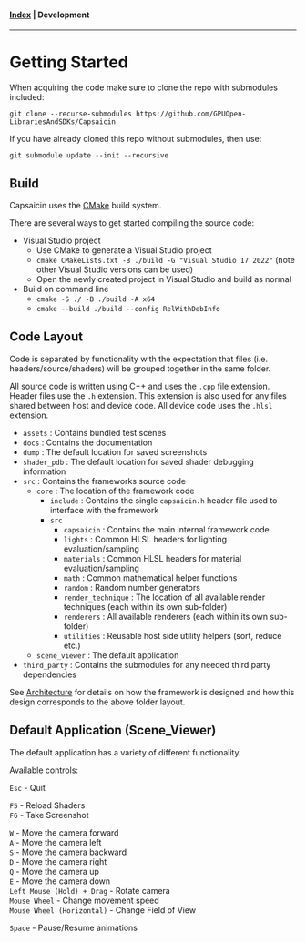 #### [Index](../index.md) | Development

-----------------------

# Getting Started

When acquiring the code make sure to clone the repo with submodules included:

`git clone --recurse-submodules https://github.com/GPUOpen-LibrariesAndSDKs/Capsaicin`

If you have already cloned this repo without submodules, then use:

`git submodule update --init --recursive`

## Build

Capsaicin uses the [CMake](https://cmake.org/) build system.

There are several ways to get started compiling the source code:
- Visual Studio project
	- Use CMake to generate a Visual Studio project
	- `cmake CMakeLists.txt -B ./build -G "Visual Studio 17 2022"` (note other Visual Studio versions can be used)
	- Open the newly created project in Visual Studio and build as normal
- Build on command line
	- `cmake -S ./ -B ./build -A x64`
	- `cmake --build ./build --config RelWithDebInfo`

## Code Layout

Code is separated by functionality with the expectation that files (i.e. headers/source/shaders) will be grouped together in the same folder.

All source code is written using C++ and uses the `.cpp` file extension. Header files use the `.h` extension. This extension is also used for any files shared between host and device code. All device code uses the `.hlsl` extension.

- `assets` : Contains bundled test scenes
- `docs` : Contains the documentation
- `dump` : The default location for saved screenshots
- `shader_pdb` : The default location for saved shader debugging information
- `src` : Contains the frameworks source code
	- `core` : The location of the framework code
		- `include` : Contains the single `capsaicin.h` header file used to interface with the framework
		- `src`
			- `capsaicin` : Contains the main internal framework code
			- `lights` : Common HLSL headers for lighting evaluation/sampling
			- `materials` : Common HLSL headers for material evaluation/sampling
			- `math` : Common mathematical helper functions
			- `random` : Random number generators
			- `render_technique` : The location of all available render techniques (each within its own sub-folder)
			- `renderers` : All available renderers (each within its own sub-folder)
			- `utilities` : Reusable host side utility helpers (sort, reduce etc.)
	- `scene_viewer` : The default application
- `third_party` : Contains the submodules for any needed third party dependencies

See [Architecture](./architecture.md) for details on how the framework is designed and how this design corresponds to the above folder layout.

## Default Application (Scene_Viewer)

The default application has a variety of different functionality.

Available controls:

`Esc` - Quit

`F5` - Reload Shaders\
`F6` - Take Screenshot

`W` - Move the camera forward\
`A` - Move the camera left\
`S` - Move the camera backward\
`D` - Move the camera right\
`Q` - Move the camera up\
`E` - Move the camera down\
`Left Mouse (Hold) + Drag` - Rotate camera\
`Mouse Wheel` - Change movement speed\
`Mouse Wheel (Horizontal)` - Change Field of View

`Space` - Pause/Resume animations
